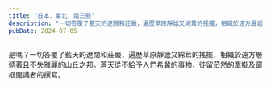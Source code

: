 ```yaml
---
title: "日本．東北．南三縣"
description: "一切答覆了藍天的遼闊和莊嚴，遍歷草原靜謐又綿茸的搖擺，相織於遠方層遞著且不失雅麗的山丘之邦。"
pubDate: 2024-07-05
---
```


是嗎？一切答覆了藍天的遼闊和莊嚴，遍歷草原靜謐又綿茸的搖擺，相織於遠方層遞著且不失雅麗的山丘之邦。蒼天從不給予人們希冀的事物，徒留茫然的牽掛及窗框閱識者的撰寫。
